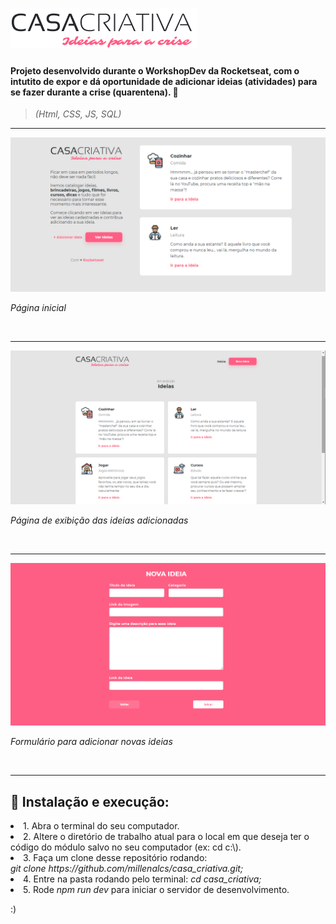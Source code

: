 # <img src = "public/logo.png">

 <h4> Projeto desenvolvido durante o WorkshopDev da Rocketseat, com o intutito de expor e dá oportunidade de adicionar ideias (atividades) para se fazer durante a crise (quarentena). 💜 </h4>
 
 > <i> (Html, CSS, JS, SQL) </i>
   <hr />
 
 <img src = "public/casacriativa.png.png">
 <p><i> Página inicial </i></p>
 </br>  <hr />
 <img src = "public/page_ideias.png">
 <p> <i>Página de exibição das ideias adicionadas </i></p>
  </br>  <hr />
 <img src = "public/form.png">
 <p><i> Formulário para adicionar novas ideias</i> </p>
  </br>

  <hr />
  
 ## 🤖 Instalação e execução:

<li> 1. Abra o terminal do seu computador.</li>
<li> 2. Altere o diretório de trabalho atual para o local em que deseja ter o código do módulo salvo no seu computador (ex: cd c:\).</li>
<li> 3. Faça um clone desse repositório rodando: </br>
 <i>  git clone https://github.com/millenalcs/casa_criativa.git; </i> </li>
<li> 4. Entre na pasta rodando pelo terminal: <i> cd casa_criativa;</i> </li>
<li> 5. Rode <i>npm run dev </i>para iniciar o servidor de desenvolvimento.</li>


:)
